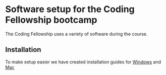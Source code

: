 # Software setup for the Coding Fellowship bootcamp

The Coding Fellowship uses a variety of software during the course.

## Installation

To make setup easier we have created installation guides for [Windows](https://github.com/develop-me/setup/blob/master/windows.md) and [Mac](https://github.com/develop-me/setup/blob/master/mac.md)
